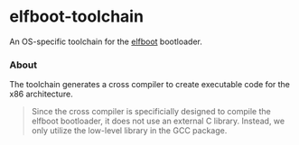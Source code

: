 # elfboot-toolchain 

An OS-specific toolchain for the [elfboot](https://github.com/croemheld/elfboot) bootloader.

### About

The toolchain generates a cross compiler to create executable code for the x86 architecture.

> Since the cross compiler is specificially designed to compile the elfboot bootloader, it does not use an external C library. Instead, we only utilize the low-level library in the GCC package.